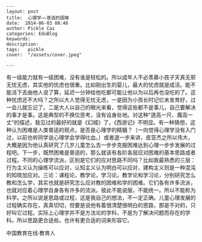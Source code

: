
    ---
    layout: post  
    title:  心理学——普适的困难  
    date:  2014-06-03 08:46  
    author: Pickle Cai  
    categories: EduBlog  
    keywords: 
    description:   
    tags:	pickle   
    cover:  "/assets/cover.jpeg"  

    ---  
    
有一级能力就有一级困难，没有谁是轻松的。所以成年人不必羡慕小孩子天真无邪无忧无虑，其实他的忧虑也很重。比如刚出生的婴儿，最大的忧虑就是成活。能不能活下去由他人说了算，延迟一分钟给他吃都可能让他以为以后再也没吃的了。这种忧虑还不大吗？之所以大人觉得无忧无虑，一是因为小孩长时记忆未发育好，过一会儿就忘记了。二是大人以自己的眼光来看，觉得这些都不是事儿，自己要解决的事才是事。这是典型的不换位思考，没有设身处地。对这种“道高一尺、魔高一丈”的描述，我见过的最好的就是《幻城》了，《西游记》不明显。有一种猜想，这种认为困难是人类普适的观点，是否是心理学的精髓？（一向觉得心理学没有入门过，以前也听同学说心理学会学得吐血。）或者退一步来讲，皮亚杰之所以伟大，大概是因为他认真研究了几岁儿童怎么去一步步克服困难达到心理一步步发展的过程吧。下一步，既然困难是普适的，那么就该有各阶各层应对困难的基本思路或者过程。不同的心理学流派，区别是它们的应对思路不同吗？比如我最熟悉的三层：行为主义认为操练可以应对，认知主义认为明白可以应对，建构主义则是一种混沌的知晓加应对。三论：课程论，教学论，学习论。教学论和学习论，分别研究怎么教和怎么学，其实也就是研究怎么应对教的困难和学的困难。它们各有许多流派，也就对应着心理学自身各有许多的流派。彼此不能说服，不能统一。所以不能称为科学。之所以说是思路或过程，这是我自己的想法，不一定正确。儿童心理发展的过程确实存在，真真切切，但要是说他有着很清楚很明白的思路，那是不对的，只好叫它过程。实际上心理学并不是方法论的学科，不是为了解决问题而存在的学科。所以思路更合适些。也许有更合适的词来形容它。

		    
 中国教育在线·教育人

